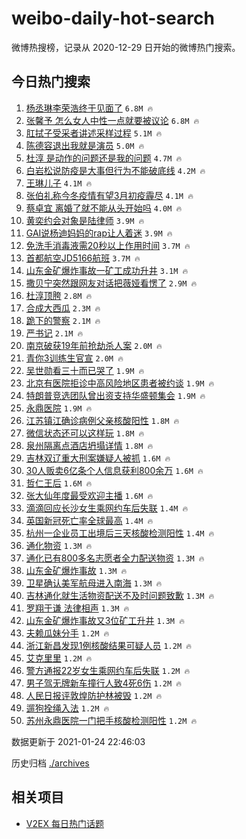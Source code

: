 # weibo-daily-hot-search

微博热搜榜，记录从 2020-12-29 日开始的微博热门搜索。

## 今日热门搜索

<!-- BEGIN -->

1. [杨丞琳李荣浩终于见面了](https://s.weibo.com/weibo?q=%23%E6%9D%A8%E4%B8%9E%E7%90%B3%E6%9D%8E%E8%8D%A3%E6%B5%A9%E7%BB%88%E4%BA%8E%E8%A7%81%E9%9D%A2%E4%BA%86%23&Refer=top) `6.8M 🔥`
1. [张馨予 怎么女人中性一点就要被议论](https://s.weibo.com/weibo?q=%E5%BC%A0%E9%A6%A8%E4%BA%88%20%E6%80%8E%E4%B9%88%E5%A5%B3%E4%BA%BA%E4%B8%AD%E6%80%A7%E4%B8%80%E7%82%B9%E5%B0%B1%E8%A6%81%E8%A2%AB%E8%AE%AE%E8%AE%BA&Refer=top) `6.8M 🔥`
1. [肛拭子受采者讲述采样过程](https://s.weibo.com/weibo?q=%23%E8%82%9B%E6%8B%AD%E5%AD%90%E5%8F%97%E9%87%87%E8%80%85%E8%AE%B2%E8%BF%B0%E9%87%87%E6%A0%B7%E8%BF%87%E7%A8%8B%23&Refer=top) `5.1M 🔥`
1. [陈德容退出我就是演员](https://s.weibo.com/weibo?q=%23%E9%99%88%E5%BE%B7%E5%AE%B9%E9%80%80%E5%87%BA%E6%88%91%E5%B0%B1%E6%98%AF%E6%BC%94%E5%91%98%23&Refer=top) `5.0M 🔥`
1. [杜淳 是动作的问题还是我的问题](https://s.weibo.com/weibo?q=%E6%9D%9C%E6%B7%B3%20%E6%98%AF%E5%8A%A8%E4%BD%9C%E7%9A%84%E9%97%AE%E9%A2%98%E8%BF%98%E6%98%AF%E6%88%91%E7%9A%84%E9%97%AE%E9%A2%98&Refer=top) `4.7M 🔥`
1. [白岩松说防疫是大事但行为不能破底线](https://s.weibo.com/weibo?q=%23%E7%99%BD%E5%B2%A9%E6%9D%BE%E8%AF%B4%E9%98%B2%E7%96%AB%E6%98%AF%E5%A4%A7%E4%BA%8B%E4%BD%86%E8%A1%8C%E4%B8%BA%E4%B8%8D%E8%83%BD%E7%A0%B4%E5%BA%95%E7%BA%BF%23&Refer=top) `4.2M 🔥`
1. [王琳儿子](https://s.weibo.com/weibo?q=%23%E7%8E%8B%E7%90%B3%E5%84%BF%E5%AD%90%23&Refer=top) `4.1M 🔥`
1. [张伯礼称今冬疫情有望3月初疫霾尽](https://s.weibo.com/weibo?q=%23%E5%BC%A0%E4%BC%AF%E7%A4%BC%E7%A7%B0%E4%BB%8A%E5%86%AC%E7%96%AB%E6%83%85%E6%9C%89%E6%9C%9B3%E6%9C%88%E5%88%9D%E7%96%AB%E9%9C%BE%E5%B0%BD%23&Refer=top) `4.1M 🔥`
1. [蔡卓宜 离婚了就不能从头开始吗](https://s.weibo.com/weibo?q=%E8%94%A1%E5%8D%93%E5%AE%9C%20%E7%A6%BB%E5%A9%9A%E4%BA%86%E5%B0%B1%E4%B8%8D%E8%83%BD%E4%BB%8E%E5%A4%B4%E5%BC%80%E5%A7%8B%E5%90%97&Refer=top) `4.0M 🔥`
1. [黄奕约会对象是陆律师](https://s.weibo.com/weibo?q=%23%E9%BB%84%E5%A5%95%E7%BA%A6%E4%BC%9A%E5%AF%B9%E8%B1%A1%E6%98%AF%E9%99%86%E5%BE%8B%E5%B8%88%23&Refer=top) `3.9M 🔥`
1. [GAI说杨迪妈妈的rap让人着迷](https://s.weibo.com/weibo?q=%23GAI%E8%AF%B4%E6%9D%A8%E8%BF%AA%E5%A6%88%E5%A6%88%E7%9A%84rap%E8%AE%A9%E4%BA%BA%E7%9D%80%E8%BF%B7%23&Refer=top) `3.9M 🔥`
1. [免洗手消毒液需20秒以上作用时间](https://s.weibo.com/weibo?q=%23%E5%85%8D%E6%B4%97%E6%89%8B%E6%B6%88%E6%AF%92%E6%B6%B2%E9%9C%8020%E7%A7%92%E4%BB%A5%E4%B8%8A%E4%BD%9C%E7%94%A8%E6%97%B6%E9%97%B4%23&Refer=top) `3.7M 🔥`
1. [首都航空JD5166航班](https://s.weibo.com/weibo?q=%E9%A6%96%E9%83%BD%E8%88%AA%E7%A9%BAJD5166%E8%88%AA%E7%8F%AD&Refer=top) `3.7M 🔥`
1. [山东金矿爆炸事故一矿工成功升井](https://s.weibo.com/weibo?q=%23%E5%B1%B1%E4%B8%9C%E9%87%91%E7%9F%BF%E7%88%86%E7%82%B8%E4%BA%8B%E6%95%85%E4%B8%80%E7%9F%BF%E5%B7%A5%E6%88%90%E5%8A%9F%E5%8D%87%E4%BA%95%23&Refer=top) `3.1M 🔥`
1. [撒贝宁突然跟网友对话把薇娅看愣了](https://s.weibo.com/weibo?q=%23%E6%92%92%E8%B4%9D%E5%AE%81%E7%AA%81%E7%84%B6%E8%B7%9F%E7%BD%91%E5%8F%8B%E5%AF%B9%E8%AF%9D%E6%8A%8A%E8%96%87%E5%A8%85%E7%9C%8B%E6%84%A3%E4%BA%86%23&Refer=top) `2.9M 🔥`
1. [杜淳顶胯](https://s.weibo.com/weibo?q=%23%E6%9D%9C%E6%B7%B3%E9%A1%B6%E8%83%AF%23&Refer=top) `2.8M 🔥`
1. [合成大西瓜](https://s.weibo.com/weibo?q=%E5%90%88%E6%88%90%E5%A4%A7%E8%A5%BF%E7%93%9C&Refer=top) `2.3M 🔥`
1. [跪下的警察](https://s.weibo.com/weibo?q=%23%E8%B7%AA%E4%B8%8B%E7%9A%84%E8%AD%A6%E5%AF%9F%23&Refer=top) `2.1M 🔥`
1. [严书记](https://s.weibo.com/weibo?q=%E4%B8%A5%E4%B9%A6%E8%AE%B0&Refer=top) `2.1M 🔥`
1. [南京破获19年前抢劫杀人案](https://s.weibo.com/weibo?q=%23%E5%8D%97%E4%BA%AC%E7%A0%B4%E8%8E%B719%E5%B9%B4%E5%89%8D%E6%8A%A2%E5%8A%AB%E6%9D%80%E4%BA%BA%E6%A1%88%23&Refer=top) `2.0M 🔥`
1. [青你3训练生官宣](https://s.weibo.com/weibo?q=%E9%9D%92%E4%BD%A03%E8%AE%AD%E7%BB%83%E7%94%9F%E5%AE%98%E5%AE%A3&Refer=top) `2.0M 🔥`
1. [吴世勋看三十而已哭了](https://s.weibo.com/weibo?q=%23%E5%90%B4%E4%B8%96%E5%8B%8B%E7%9C%8B%E4%B8%89%E5%8D%81%E8%80%8C%E5%B7%B2%E5%93%AD%E4%BA%86%23&Refer=top) `1.9M 🔥`
1. [北京有医院拒诊中高风险地区患者被约谈](https://s.weibo.com/weibo?q=%23%E5%8C%97%E4%BA%AC%E6%9C%89%E5%8C%BB%E9%99%A2%E6%8B%92%E8%AF%8A%E4%B8%AD%E9%AB%98%E9%A3%8E%E9%99%A9%E5%9C%B0%E5%8C%BA%E6%82%A3%E8%80%85%E8%A2%AB%E7%BA%A6%E8%B0%88%23&Refer=top) `1.9M 🔥`
1. [特朗普竞选团队曾出资支持华盛顿集会](https://s.weibo.com/weibo?q=%23%E7%89%B9%E6%9C%97%E6%99%AE%E7%AB%9E%E9%80%89%E5%9B%A2%E9%98%9F%E6%9B%BE%E5%87%BA%E8%B5%84%E6%94%AF%E6%8C%81%E5%8D%8E%E7%9B%9B%E9%A1%BF%E9%9B%86%E4%BC%9A%23&Refer=top) `1.9M 🔥`
1. [永鼎医院](https://s.weibo.com/weibo?q=%E6%B0%B8%E9%BC%8E%E5%8C%BB%E9%99%A2&Refer=top) `1.9M 🔥`
1. [江苏镇江确诊病例父亲核酸阳性](https://s.weibo.com/weibo?q=%23%E6%B1%9F%E8%8B%8F%E9%95%87%E6%B1%9F%E7%A1%AE%E8%AF%8A%E7%97%85%E4%BE%8B%E7%88%B6%E4%BA%B2%E6%A0%B8%E9%85%B8%E9%98%B3%E6%80%A7%23&Refer=top) `1.8M 🔥`
1. [微信状态还可以这样玩](https://s.weibo.com/weibo?q=%23%E5%BE%AE%E4%BF%A1%E7%8A%B6%E6%80%81%E8%BF%98%E5%8F%AF%E4%BB%A5%E8%BF%99%E6%A0%B7%E7%8E%A9%23&Refer=top) `1.8M 🔥`
1. [泉州隔离点酒店坍塌详情](https://s.weibo.com/weibo?q=%E6%B3%89%E5%B7%9E%E9%9A%94%E7%A6%BB%E7%82%B9%E9%85%92%E5%BA%97%E5%9D%8D%E5%A1%8C%E8%AF%A6%E6%83%85&Refer=top) `1.8M 🔥`
1. [吉林双辽重大刑案嫌疑人被抓](https://s.weibo.com/weibo?q=%23%E5%90%89%E6%9E%97%E5%8F%8C%E8%BE%BD%E9%87%8D%E5%A4%A7%E5%88%91%E6%A1%88%E5%AB%8C%E7%96%91%E4%BA%BA%E8%A2%AB%E6%8A%93%23&Refer=top) `1.6M 🔥`
1. [30人贩卖6亿条个人信息获利800余万](https://s.weibo.com/weibo?q=%2330%E4%BA%BA%E8%B4%A9%E5%8D%966%E4%BA%BF%E6%9D%A1%E4%B8%AA%E4%BA%BA%E4%BF%A1%E6%81%AF%E8%8E%B7%E5%88%A9800%E4%BD%99%E4%B8%87%23&Refer=top) `1.6M 🔥`
1. [哲仁王后](https://s.weibo.com/weibo?q=%E5%93%B2%E4%BB%81%E7%8E%8B%E5%90%8E&Refer=top) `1.6M 🔥`
1. [张大仙年度最受欢迎主播](https://s.weibo.com/weibo?q=%23%E5%BC%A0%E5%A4%A7%E4%BB%99%E5%B9%B4%E5%BA%A6%E6%9C%80%E5%8F%97%E6%AC%A2%E8%BF%8E%E4%B8%BB%E6%92%AD%23&Refer=top) `1.6M 🔥`
1. [滴滴回应长沙女生乘网约车后失联](https://s.weibo.com/weibo?q=%23%E6%BB%B4%E6%BB%B4%E5%9B%9E%E5%BA%94%E9%95%BF%E6%B2%99%E5%A5%B3%E7%94%9F%E4%B9%98%E7%BD%91%E7%BA%A6%E8%BD%A6%E5%90%8E%E5%A4%B1%E8%81%94%23&Refer=top) `1.4M 🔥`
1. [英国新冠死亡率全球最高](https://s.weibo.com/weibo?q=%E8%8B%B1%E5%9B%BD%E6%96%B0%E5%86%A0%E6%AD%BB%E4%BA%A1%E7%8E%87%E5%85%A8%E7%90%83%E6%9C%80%E9%AB%98&Refer=top) `1.4M 🔥`
1. [杭州一企业员工出境后三天核酸检测阳性](https://s.weibo.com/weibo?q=%23%E6%9D%AD%E5%B7%9E%E4%B8%80%E4%BC%81%E4%B8%9A%E5%91%98%E5%B7%A5%E5%87%BA%E5%A2%83%E5%90%8E%E4%B8%89%E5%A4%A9%E6%A0%B8%E9%85%B8%E6%A3%80%E6%B5%8B%E9%98%B3%E6%80%A7%23&Refer=top) `1.4M 🔥`
1. [通化物资](https://s.weibo.com/weibo?q=%E9%80%9A%E5%8C%96%E7%89%A9%E8%B5%84&Refer=top) `1.3M 🔥`
1. [通化已有800多名志愿者全力配送物资](https://s.weibo.com/weibo?q=%23%E9%80%9A%E5%8C%96%E5%B7%B2%E6%9C%89800%E5%A4%9A%E5%90%8D%E5%BF%97%E6%84%BF%E8%80%85%E5%85%A8%E5%8A%9B%E9%85%8D%E9%80%81%E7%89%A9%E8%B5%84%23&Refer=top) `1.3M 🔥`
1. [山东金矿爆炸事故](https://s.weibo.com/weibo?q=%E5%B1%B1%E4%B8%9C%E9%87%91%E7%9F%BF%E7%88%86%E7%82%B8%E4%BA%8B%E6%95%85&Refer=top) `1.3M 🔥`
1. [卫星确认美军航母进入南海](https://s.weibo.com/weibo?q=%23%E5%8D%AB%E6%98%9F%E7%A1%AE%E8%AE%A4%E7%BE%8E%E5%86%9B%E8%88%AA%E6%AF%8D%E8%BF%9B%E5%85%A5%E5%8D%97%E6%B5%B7%23&Refer=top) `1.3M 🔥`
1. [吉林通化就生活物资配送不及时问题致歉](https://s.weibo.com/weibo?q=%23%E5%90%89%E6%9E%97%E9%80%9A%E5%8C%96%E5%B0%B1%E7%94%9F%E6%B4%BB%E7%89%A9%E8%B5%84%E9%85%8D%E9%80%81%E4%B8%8D%E5%8F%8A%E6%97%B6%E9%97%AE%E9%A2%98%E8%87%B4%E6%AD%89%23&Refer=top) `1.3M 🔥`
1. [罗翔于谦 法律相声](https://s.weibo.com/weibo?q=%E7%BD%97%E7%BF%94%E4%BA%8E%E8%B0%A6%20%E6%B3%95%E5%BE%8B%E7%9B%B8%E5%A3%B0&Refer=top) `1.3M 🔥`
1. [山东金矿爆炸事故又3位矿工升井](https://s.weibo.com/weibo?q=%23%E5%B1%B1%E4%B8%9C%E9%87%91%E7%9F%BF%E7%88%86%E7%82%B8%E4%BA%8B%E6%95%85%E5%8F%883%E4%BD%8D%E7%9F%BF%E5%B7%A5%E5%8D%87%E4%BA%95%23&Refer=top) `1.3M 🔥`
1. [夫赖瓜妹分手](https://s.weibo.com/weibo?q=%23%E5%A4%AB%E8%B5%96%E7%93%9C%E5%A6%B9%E5%88%86%E6%89%8B%23&Refer=top) `1.2M 🔥`
1. [浙江新昌发现1例核酸结果可疑人员](https://s.weibo.com/weibo?q=%23%E6%B5%99%E6%B1%9F%E6%96%B0%E6%98%8C%E5%8F%91%E7%8E%B01%E4%BE%8B%E6%A0%B8%E9%85%B8%E7%BB%93%E6%9E%9C%E5%8F%AF%E7%96%91%E4%BA%BA%E5%91%98%23&Refer=top) `1.2M 🔥`
1. [艾克里里](https://s.weibo.com/weibo?q=%E8%89%BE%E5%85%8B%E9%87%8C%E9%87%8C&Refer=top) `1.2M 🔥`
1. [警方通报22岁女生乘网约车后失联](https://s.weibo.com/weibo?q=%23%E8%AD%A6%E6%96%B9%E9%80%9A%E6%8A%A522%E5%B2%81%E5%A5%B3%E7%94%9F%E4%B9%98%E7%BD%91%E7%BA%A6%E8%BD%A6%E5%90%8E%E5%A4%B1%E8%81%94%23&Refer=top) `1.2M 🔥`
1. [男子驾无牌新车撞行人致4死6伤](https://s.weibo.com/weibo?q=%E7%94%B7%E5%AD%90%E9%A9%BE%E6%97%A0%E7%89%8C%E6%96%B0%E8%BD%A6%E6%92%9E%E8%A1%8C%E4%BA%BA%E8%87%B44%E6%AD%BB6%E4%BC%A4&Refer=top) `1.2M 🔥`
1. [人民日报评敦煌防护林被毁](https://s.weibo.com/weibo?q=%23%E4%BA%BA%E6%B0%91%E6%97%A5%E6%8A%A5%E8%AF%84%E6%95%A6%E7%85%8C%E9%98%B2%E6%8A%A4%E6%9E%97%E8%A2%AB%E6%AF%81%23&Refer=top) `1.2M 🔥`
1. [遛狗拴绳入法](https://s.weibo.com/weibo?q=%23%E9%81%9B%E7%8B%97%E6%8B%B4%E7%BB%B3%E5%85%A5%E6%B3%95%23&Refer=top) `1.2M 🔥`
1. [苏州永鼎医院一门把手核酸检测阳性](https://s.weibo.com/weibo?q=%23%E8%8B%8F%E5%B7%9E%E6%B0%B8%E9%BC%8E%E5%8C%BB%E9%99%A2%E4%B8%80%E9%97%A8%E6%8A%8A%E6%89%8B%E6%A0%B8%E9%85%B8%E6%A3%80%E6%B5%8B%E9%98%B3%E6%80%A7%23&Refer=top) `1.2M 🔥`

数据更新于 2021-01-24 22:46:03

<!-- END -->

历史归档 [./archives](./archives)

## 相关项目

- [V2EX 每日热门话题](https://github.com/realLeonardo/v2ex-daily-hot-topic)
